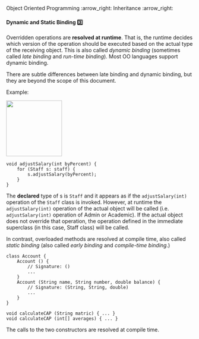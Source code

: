 <link rel="stylesheet" href="{{baseUrl}}/css/textbook.css">

<div class="website-content">

<div id="path">Object Oriented Programming :arrow_right: Inheritance :arrow_right:</div>

<div id="title">

#### Dynamic and Static Binding :three:

</div>

<div id="body">

Overridden operations are **resolved at runtime**. That is, the runtime decides which version of the operation should be executed based on the actual type of the receiving object. This is also called _dynamic binding_ (sometimes called _late binding_  and _run-time binding_). Most OO languages support dynamic binding.

<tip-box type="info">

There are subtle differences between late binding and dynamic binding, but they are beyond the scope of this document.

</tip-box>

<tip-box>

Example:

<img src="{{baseUrl}}/oopDesign/inheritance/dynamicAndStaticBinding/images/staff.png" height="150" />
<p/>

```
void adjustSalary(int byPercent) {
    for (Staff s: staff) {
        s.adjustSalary(byPercent);
    }
}
```

The **declared** type of s is `Staff` and it appears as if the `adjustSalary(int)` operation of the `Staff` class is invoked. However, at runtime the `adjustSalary(int)` operation of the actual object will be called (i.e. `adjustSalary(int)` operation of Admin or Academic). If the actual object does not override that operation, the operation defined in the immediate superclass (in this case, Staff class) will be called.

</tip-box>

In contrast, overloaded methods are resolved at compile time, also called _static binding_ (also called _early binding_ and _compile-time binding_.)

<tip-box>

```
class Account {
    Account () {
        // Signature: ()
        ...
    }
    Account (String name, String number, double balance) {
        // Signature: (String, String, double)
        ...
    }
}
```

```
void calculateCAP (String matric) { ... }
void calculateCAP (int[] averages) { ... }
```

The calls to the two constructors are resolved at compile time.

</tip-box>

</div>

</div>
